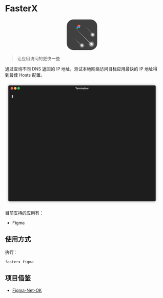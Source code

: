 # FasterX

<p align="center">
  <img  height="100" src="https://github.com/Otfot/FasterX/raw/main/logo.png">
</p>

> 让应用访问的更快一些

通过查询不同 DNS 返回的 IP 地址，测试本地网络访问目标应用最快的 IP 地址得到最佳 Hosts 配置。

<p align="center">
  <img  height="400" src="https://github.com/Otfot/FasterX/raw/main/fasterx-demo.gif">
</p>


目前支持的应用有：
- Figma

## 使用方式

执行：

```shell
fasterx figma
```




## 项目借鉴
- [Figma-Net-OK](https://github.com/Moonvy/Figma-Net-OK/tree/master)
